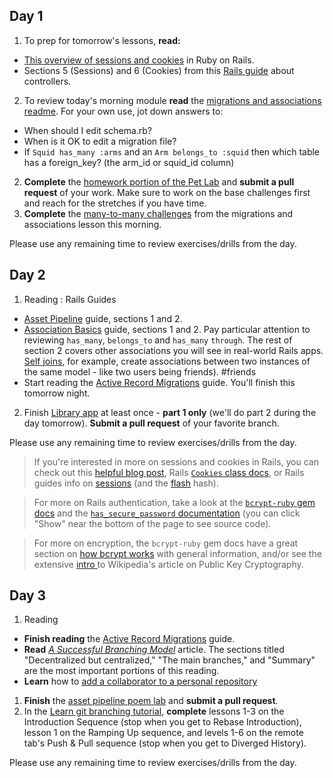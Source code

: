 

## Day 1

1. To prep for tomorrow's lessons, **read:**
  * [This overview of sessions and cookies](http://www.theodinproject.com/ruby-on-rails/sessions-cookies-and-authentication) in Ruby on Rails.
  * Sections 5 (Sessions) and 6 (Cookies) from this [Rails guide](http://guides.rubyonrails.org/action_controller_overview.html#session) about controllers.
2. To review today's morning module **read** the [migrations and associations readme](https://github.com/SF-WDI-LABS/shared_modules/blob/master/04-ruby-rails/migrations-and-associations/27/README.md#activerecord-associations). For your own use, jot down answers to:
  * When should I edit schema.rb?
  * When is it OK to edit a migration file?
  * If `Squid has_many :arms` and an `Arm belongs_to :squid` then which table has a foreign_key? (the arm_id or squid_id column)
2. **Complete** the [homework portion of the Pet Lab](https://github.com/sf-wdi-27-28/rails_validations_errors/blob/master/homework.md) and **submit a pull request** of your work. Make sure to work on the base challenges first and reach for the stretches if you have time.
3. **Complete** the  [many-to-many challenges](https://github.com/SF-WDI-LABS/shared_modules/blob/master/04-ruby-rails/migrations-and-associations/27/many_to_many_challenges.md) from the migrations and associations lesson this morning.

Please use any remaining time to review exercises/drills from the day.


## Day 2

1. Reading : Rails Guides
 * [Asset Pipeline](http://guides.rubyonrails.org/asset_pipeline.html) guide, sections 1 and 2.
 * [Association Basics](http://guides.rubyonrails.org/association_basics.html) guide, sections 1 and 2. Pay particular attention to reviewing `has_many`, `belongs_to` and `has_many` `through`. The rest of section 2 covers other associations you will see in real-world Rails apps. [Self joins](http://guides.rubyonrails.org/association_basics.html#self-joins), for example, create associations between two instances of the same model - like two users being friends).  #friends
 * Start reading the [Active Record Migrations](http://guides.rubyonrails.org/active_record_migrations.html) guide. You'll finish this tomorrow night.

2. Finish [Library app](https://github.com/sf-wdi-27-28/public_library_app) at least once - **part 1 only** (we'll do part 2 during the day tomorrow). **Submit a pull request** of your favorite branch.

Please use any remaining time to review exercises/drills from the day.

 >If you're interested in more on sessions and cookies in Rails, you can check out this [helpful blog post](http://www.justinweiss.com/articles/how-rails-sessions-work/), Rails [`Cookies` class docs](http://api.rubyonrails.org/classes/ActionDispatch/Cookies.html), or Rails guides info on [sessions](http://guides.rubyonrails.org/action_controller_overview.html#session) (and the [flash](http://guides.rubyonrails.org/action_controller_overview.html#the-flash) hash).

 >For more on Rails authentication, take a look at the [`bcrypt-ruby` gem docs](https://github.com/codahale/bcrypt-ruby) and the [`has_secure_password` documentation](http://api.rubyonrails.org/classes/ActiveModel/SecurePassword/ClassMethods.html#method-i-has_secure_password_source)  (you can click "Show" near the bottom of the page to see source code).

> For more on encryption, the `bcrypt-ruby` gem docs have a great section on [how bcrypt works](https://github.com/codahale/bcrypt-ruby#how-bcrypt-works) with general information, and/or see the extensive [intro ](https://en.wikipedia.org/wiki/Public-key_cryptography) to Wikipedia's article on Public Key Cryptography.





## Day 3

1. Reading
 * **Finish reading** the [Active Record Migrations](http://guides.rubyonrails.org/active_record_migrations.html) guide.
 * **Read** [*A Successful Branching Model*](http://nvie.com/posts/a-successful-git-branching-model/) article. The sections titled "Decentralized but centralized," "The main branches," and "Summary" are the most important portions of this reading.
 * **Learn** how to [add a collaborator to a personal repository](https://help.github.com/articles/adding-collaborators-to-a-personal-repository/)
1. **Finish** the [asset pipeline poem lab](https://github.com/sf-wdi-27-28/asset_pipeline_poem) and **submit a pull request**.
2. In the [Learn git branching tutorial](http://pcottle.github.io/learnGitBranching/), **complete** lessons 1-3 on the Introduction Sequence (stop when you get to Rebase Introduction), lesson 1 on the Ramping Up sequence, and levels 1-6 on the remote tab's Push & Pull sequence (stop when you get to Diverged History).

Please use any remaining time to review exercises/drills from the day.


<!--
## Day 4

1. Reading
2. Lab: Vagabond
Attend fundamentals review session

Please use any remaining time to review exercises/drills from the day.
-->
<!--
## Day 5 - Weekend Homework

1. Reading
2. Weekend Lab: Vagabond

Please use any remaining time to review exercises/drills from the week! And don't forget to sleep!
-->
